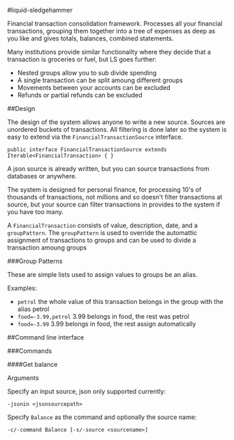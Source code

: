 #liquid-sledgehammer

Financial transaction consolidation framework. Processes all your financial transactions, grouping them together into a tree of expenses as deep as you like and gives totals, balances, combined statements.

Many institutions provide similar functionailty where they decide that a transaction is groceries or fuel, but LS goes further:

- Nested groups allow you to sub divide spending
- A single transaction can be split amoung different groups
- Movements between your accounts can be excluded
- Refunds or partial refunds can be excluded

##Design

The design of the system allows anyone to write a new source. Sources are unordered buckets of transactions. All filtering is done later so the system is easy to extend via the `FinancialTransactionSource` interface.

``
public interface FinancialTransactionSource extends
		Iterable<FinancialTransaction> {
}
``

A json source is already written, but you can source transactions from databases or anywhere.

The system is designed for personal finance, for processing 10's of thousands of transactions, not millions and so doesn't filter transactions at source, but your source can filter transactions in provides to the system if you have too many.


A `FinancialTransaction` consists of value, description, date, and a `groupPattern`. The `groupPattern` is used to override the automattic assignment of transactions to groups and can be used to divide a transaction amoung groups

###Group Patterns

These are simple lists used to assign values to groups be an alias.

Examples:

- `petrol` the whole value of this transaction belongs in the group with the alias petrol
- `food=-3.99,petrol` 3.99 belongs in food, the rest was petrol
- `food=-3.99` 3.99 belongs in food, the rest assign automatically

##Command line interface

###Commands

####Get balance

Arguments

Specify an input source, json only supported currently:

    -jsonin <jsonsourcepath>

Specify `Balance` as the command and optionally the source name:

    -c/-command Balance [-s/-source <sourcename>]
